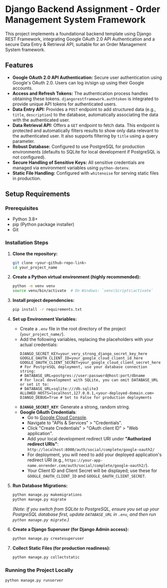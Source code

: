 # Django Backend Assignment - Order Management System Framework

This project implements a foundational backend template using Django REST Framework, integrating Google OAuth 2.0 API Authentication and a secure Data Entry & Retrieval API, suitable for an Order Management System framework.

## Features

* **Google OAuth 2.0 API Authentication:** Secure user authentication using Google's OAuth 2.0. Users can log in/sign up using their Google accounts.
* **Access and Refresh Tokens:** The authentication process handles obtaining these tokens. `djangorestframework.authtoken` is integrated to provide unique API tokens for authenticated users.
* **Data Entry API:** Provides a `POST` endpoint to add structured data (e.g., `title`, `description`) to the database, automatically associating the data with the authenticated user.
* **Data Retrieval API:** Offers a `GET` endpoint to fetch data. This endpoint is protected and automatically filters results to show only data relevant to the authenticated user. It also supports filtering by `title` using a query parameter.
* **Robust Database:** Configured to use PostgreSQL for production environments (defaults to SQLite for local development if PostgreSQL is not configured).
* **Secure Handling of Sensitive Keys:** All sensitive credentials are managed via environment variables using `python-dotenv`.
* **Static File Handling:** Configured with `whitenoise` for serving static files in production.

## Setup Requirements

### Prerequisites

* Python 3.8+
* pip (Python package installer)
* Git

### Installation Steps

1.  **Clone the repository:**
    ```bash
    git clone <your-github-repo-link>
    cd your_project_name
    ```
2.  **Create a Python virtual environment (highly recommended):**
    ```bash
    python -m venv venv
    source venv/bin/activate  # On Windows: `venv\Scripts\activate`
    ```
3.  **Install project dependencies:**
    ```bash
    pip install -r requirements.txt
    ```
4.  **Set up Environment Variables:**
    * Create a `.env` file in the root directory of the project (`your_project_name/`).
    * Add the following variables, replacing the placeholders with your actual credentials:
        ```
        DJANGO_SECRET_KEY=your_very_strong_django_secret_key_here
        GOOGLE_OAUTH_CLIENT_ID=your_google_cloud_client_id_here
        GOOGLE_OAUTH_CLIENT_SECRET=your_google_cloud_client_secret_here
        # For PostgreSQL deployment, use your database connection string:
        # DATABASE_URL=postgres://user:password@host:port/dbname
        # For local development with SQLite, you can omit DATABASE_URL or set it to:
        # DATABASE_URL=sqlite:///db.sqlite3
        ALLOWED_HOSTS=localhost,127.0.0.1,<your-deployed-domain.com>
        DJANGO_DEBUG=True # Set to False for production deployments
        ```
    * **`DJANGO_SECRET_KEY`**: Generate a strong, random string.
    * **Google OAuth Credentials**:
        * Go to [Google Cloud Console](https://console.cloud.google.com/).
        * Navigate to "APIs & Services" > "Credentials".
        * Click "Create Credentials" > "OAuth client ID" > "Web application".
        * Add your local development redirect URI under **"Authorized redirect URIs"**:
            `http://localhost:8000/auth/social/complete/google-oauth2/`
        * For deployment, you will need to add your deployed application's redirect URI (e.g., `https://your-app-name.onrender.com/auth/social/complete/google-oauth2/`).
        * Your Client ID and Client Secret will be displayed; use these for `GOOGLE_OAUTH_CLIENT_ID` and `GOOGLE_OAUTH_CLIENT_SECRET`.

5.  **Run Database Migrations:**
    ```bash
    python manage.py makemigrations
    python manage.py migrate
    ```
    *(Note: If you switch from SQLite to PostgreSQL, ensure you set up your PostgreSQL database first, update `DATABASE_URL` in `.env`, and then run `python manage.py migrate`.)*

6.  **Create a Django Superuser (for Django Admin access):**
    ```bash
    python manage.py createsuperuser
    ```

7.  **Collect Static Files (for production readiness):**
    ```bash
    python manage.py collectstatic
    ```

### Running the Project Locally

```bash
python manage.py runserver
